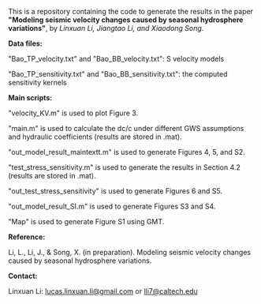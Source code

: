 This is a repository containing the code to generate the results in the paper **"Modeling seismic velocity changes caused by seasonal hydrosphere variations"**, by *Linxuan Li, Jiangtao Li, and Xiaodong Song*.


**Data files:**

"Bao_TP_velocity.txt" and "Bao_BB_velocity.txt": S velocity models

"Bao_TP_sensitivity.txt" and "Bao_BB_sensitivity.txt": the computed sensitivity kernels


**Main scripts:**

"velocity_KV.m" is used to plot Figure 3.

"main.m" is used to calculate the dc/c under different GWS assumptions and hydraulic coefficients (results are stored in .mat).

"out_model_result_maintextt.m" is used to generate Figures 4, 5, and S2.

"test_stress_sensitivity.m" is used to generate the results in Section 4.2 (results are stored in .mat).

"out_test_stress_sensitivity" is used to generate Figures 6 and S5.

"out_model_result_SI.m" is used to generate Figures S3 and S4.

"Map" is used to generate Figure S1 using GMT.


**Reference:**

Li, L., Li, J., & Song, X. (in preparation). Modeling seismic velocity changes caused by seasonal hydrosphere variations.

**Contact:**

Linxuan Li: lucas.linxuan.li@gmail.com or lli7@caltech.edu
